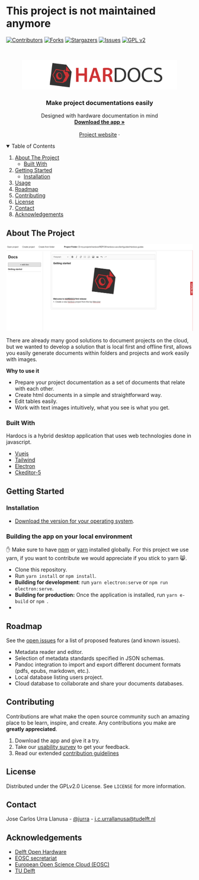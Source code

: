 # This project is not maintained anymore

<!-- PROJECT SHIELDS -->
<!--
*** I'm using markdown "reference style" links for readability.
*** Reference links are enclosed in brackets [ ] instead of parentheses ( ).
*** See the bottom of this document for the declaration of the reference variables
*** for contributors-url, forks-url, etc. This is an optional, concise syntax you may use.
*** https://www.markdownguide.org/basic-syntax/#reference-style-links
-->
[![Contributors][contributors-shield]][contributors-url]
[![Forks][forks-shield]][forks-url]
[![Stargazers][stars-shield]][stars-url]
[![Issues][issues-shield]][issues-url]
[![GPL v2][license-shield]][license-url]



<!-- PROJECT LOGO -->
<br />
<p align="center">
  <a href="">
    <img src="./src/assets/hardocs-banner.png" alt="Logo" width="" height="80">
  </a>

  <h3 align="center">Make project documentations easily</h3>

  <p align="center">
    Designed with hardware documentation in mind
    <br />
    <a href="https://github.com/Hardocs/desktop-app/releases"><strong>Download the app »</strong></a>
    <br />
    <br />
    <a href="https://hardocs.github.io">Project website</a>
    ·
    <!-- <a href="https://github.com/Hardocs/desktop-app/issues">Report Bug</a>
    ·
    <a href="https://github.com/Hardocs/desktop-app/issues">Request Feature</a>  -->
  </p>
</p>



<!-- TABLE OF CONTENTS -->
<details open="open">
  <summary>Table of Contents</summary>
  <ol>
    <li>
      <a href="#about-the-project">About The Project</a>
      <ul>
        <li><a href="#built-with">Built With</a></li>
      </ul>
    </li>
    <li>
      <a href="#getting-started">Getting Started</a>
      <ul>
        <li><a href="#installation">Installation</a></li>
      </ul>
    </li>
    <li><a href="#usage">Usage</a></li>
    <li><a href="#roadmap">Roadmap</a></li>
    <li><a href="#contributing">Contributing</a></li>
    <li><a href="#license">License</a></li>
    <li><a href="#contact">Contact</a></li>
    <li><a href="#acknowledgements">Acknowledgements</a></li>
  </ol>
</details>



<!-- ABOUT THE PROJECT -->
## About The Project

![hardocs-gif-screen-shot](./src/assets/guide-CreateProject.gif)

There are already many good solutions to document projects on the cloud, but we wanted to develop a solution that is local first and offline first, allows you easily generate documents within folders and projects and work easily with images.

**Why to use it**
* Prepare your project documentation as a set of documents that relate with each other.
* Create html documents in a simple and straightforward way. 
* Edit tables easily.
* Work with text images intuitively, what you see is what you get. 


### Built With

Hardocs is a hybrid desktop application that uses web technologies done in javascript. 
* [Vuejs](https://vuejs.org/)
* [Tailwind](https://tailwindcss.com/)
* [Electron](https://www.electronjs.org/)
* [Ckeditor-5](https://ckeditor.com/ckeditor-5/)


<!-- GETTING STARTED -->
## Getting Started

### Installation

- [Download the version for your operating system](https://github.com/Hardocs/desktop-app/releases).

### Building the app on your local environment
✋ Make sure to have [npm](https://www.npmjs.com/) or [yarn](https://yarnpkg.com/) installed globally. For this project we use yarn, if you want to contribute we would appreciate if you stick to yarn 😸.
- Clone this repository.
- Run `yarn install` or `npm install`.
- **Building for development**: run `yarn electron:serve` or `npm run electron:serve`.
- **Building for production:** Once the application is installed, run `yarn e-build` or `npm `.
- 

<!-- ROADMAP -->
## Roadmap

See the [open issues](https://github.com/Hardocs/desktop-app/issues) for a list of proposed features (and known issues).

- Metadata reader and editor.
- Selection of metadata standards specified in JSON schemas.
- Pandoc integration to import and export different document formats (pdfs, epubs, markdown, etc.).
- Local database listing users project.
- Cloud database to collaborate and share your documents databases.



<!-- CONTRIBUTING -->
## Contributing

Contributions are what make the open source community such an amazing place to be learn, inspire, and create. Any contributions you make are **greatly appreciated**.

1. Download the app and give it a try.
2. Take our [usability survey](https://docs.google.com/forms/d/e/1FAIpQLSfbYJWQY6nNiOPkqy04jhKPzIBVoOE3jMptKHTk-Q5KS4B1PQ/viewform) to get your feedback.
3. Read our extended [contribution guidelines](https://hardocs.github.io/04-contribute/#for-users)



<!-- LICENSE -->
## License

Distributed under the GPLv2.0 License. See `LICENSE` for more information.



<!-- CONTACT -->
## Contact

Jose Carlos Urra Llanusa - [@jurra](https://github.com/jurra) - j.c.urrallanusa@tudelft.nl




<!-- ACKNOWLEDGEMENTS -->
## Acknowledgements
* [Delft Open Hardware](https://delftopenhardware.nl/)
* [EOSC secretariat](https://www.eoscsecretariat.eu/)
* [European Open Science Cloud (EOSC)](https://www.eosc-portal.eu/)
* [TU Delft](https://www.tudelft.nl/en/)





<!-- MARKDOWN LINKS & IMAGES -->
<!-- https://www.markdownguide.org/basic-syntax/#reference-style-links -->
[contributors-shield]: https://img.shields.io/github/contributors/Hardocs/desktop-app.svg?style=for-the-badge
[contributors-url]: https://github.com/Hardocs/desktop-app/graphs/contributors
[forks-shield]: https://img.shields.io/github/forks/Hardocs/desktop-app.svg?style=for-the-badge
[forks-url]: https://github.com/Hardocs/desktop-app/network/members
[stars-shield]: https://img.shields.io/github/stars/Hardocs/desktop-app.svg?style=for-the-badge
[stars-url]: https://github.com/Hardocs/desktop-app/stargazers
[issues-shield]: https://img.shields.io/github/issues/Hardocs/desktop-app.svg?style=for-the-badge
[issues-url]: https://github.com/Hardocs/desktop-app/issues
[license-shield]: https://img.shields.io/github/license/Hardocs/desktop-app.svg?style=for-the-badge
[license-url]: https://github.com/Hardocs/desktop-app/blob/master/LICENSE.txt
[linkedin-shield]: https://img.shields.io/badge/-LinkedIn-black.svg?style=for-the-badge&logo=linkedin&colorB=555
[linkedin-url]: https://linkedin.com/in/othneildrew
[product-screenshot]: images/screenshot.png
